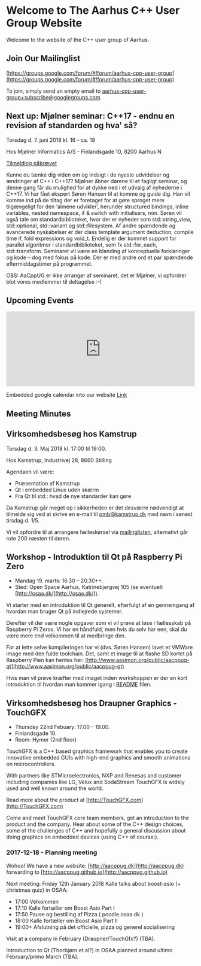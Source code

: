 # Welcome to The Aarhus C++ User Group Website
Welcome to the website of the C++ user group of Aarhus.

## Join Our Mailinglist
[https://groups.google.com/forum/#!forum/aarhus-cpp-user-group](https://groups.google.com/forum/#!forum/aarhus-cpp-user-group)

To join, simply send an empty email to [aarhus-cpp-user-group+subscribe@googlegroups.com](mailto:aarhus-cpp-user-group+subscribe@googlegroups.com)

## Next up: Mjølner seminar: C++17 - endnu en revision af standarden og hva' så?
Torsdag d. 7. juni 2018 kl. 16 - ca. 18

Hos Mjølner Informatics A/S - Finlandsgade 10, 8200 Aarhus N

[Tilmelding påkrævet](https://mjolner.dk/2018/05/22/mjoelner-seminar-c17-endnu-en-revision-af-standarden-og-hva-saa/)

Kunne du tænke dig viden om og indsigt i de nyeste udvidelser og ændringer af C++ i C++17?
Mjølner åbner dørene til et fagligt seminar, og denne gang får du mulighed for at dykke ned i et udvalg af nyhederne i C++17.
Vi har fået ekspert Søren Hansen til at komme og guide dig. Han vil komme ind på de tiltag der er foretaget for at gøre sproget mere tilgængeligt for den ‘almene udvikler’, herunder structured bindings, inline variables, nested namespace, if & switch with initialisers, mm.
Søren vil også tale om standardbiblioteket, hvor der er nyheder som std::string_view, std::optional, std::variant og std::filesystem.
Af andre spændende og avancerede nyskabelser er der class template argument deduction, compile time if, fold expressions og void_t. Endelig er der kommet support for parallel algoritmer i standardbiblioteket, som fx std::for_each, std::transform.
Seminaret vil være en blanding af konceptuelle forklaringer og kode – dog med fokus på kode.
Der er med andre ord et par spændende eftermiddagstimer på programmet.

OBS: AaCppUG er ikke arrangør af seminaret, det er Mjølner, vi opfordrer blot vores medlemmer til deltagelse :-)

## Upcoming Events

<iframe src="https://calendar.google.com/calendar/embed?bgcolor=%23F2F2F2&src=u62brl3hipkcaci6uhgee00s5g%40group.calendar.google.com&ctz=Europe%2FCopenhagen&mode=agenda" style="border: 0; max-width: 100%;" width="640" height="200" frameborder="0" scrolling="no"></iframe>

Embedded google calendar into our website [Link](https://calendar.google.com/calendar/embed?src=u62brl3hipkcaci6uhgee00s5g%40group.calendar.google.com&ctz=Europe%2FCopenhagen)

## Meeting Minutes

## Virksomhedsbesøg hos Kamstrup
Torsdag d. 3. Maj 2018 kl. 17:00 til 19:00.

Hos Kamstrup, Industrivej 28, 8660 Stilling

Agendaen vil være:

  * Præsentation af Kamstrup
  * Qt i embedded Linux uden skærm
  * Fra Qt til std:: hvad de nye standarder kan gøre

Da Kamstrup går meget op i sikkerheden er det desværre nødvendigt at tilmelde sig ved at skrive en e-mail til pmb@kamstrup.dk med navn i senest tirsdag d. 1/5.

Vi vil opfordre til at arrangere fælleskørsel via [mailinglisten](https://groups.google.com/forum/#!forum/aarhus-cpp-user-group), alternativt går rute 200 næsten til døren.

## Workshop - Introduktion til Qt på Raspberry Pi Zero

  * Mandag 19. marts: 16.30 – 20.30++.
  * Sted: Open Space Aarhus, Katrinebjergvej 105 (se eventuelt [http://osaa.dk/](http://osaa.dk/)).

Vi starter med en introduktion til Qt generelt, efterfulgt af en gennemgang af hvordan man bruger Qt på indlejrede systemer.

Derefter vil der være nogle opgaver som vi vil prøve at løse i fællesskab på Raspberry Pi Zeros.
Vi har en håndfuld, men hvis du selv har een, skal du være mere end velkommen til at medbringe den.

For at lette selve kompileringen har vi (dvs. Søren Hansen) lavet et VMWare image med den fulde toolchain. Det, samt et image til at flashe SD kortet på Raspberry Pien kan hentes her:
[http://www.aasimon.org/public/aacppug-qt](http://www.aasimon.org/public/aacppug-qt)

Hvis man vil prøve kræfter med imaget inden workshoppen er der en kort introduktion til hvordan man kommer igang i [README](http://www.aasimon.org/public/aacppug-qt/README) filen.

## Virksomhedsbesøg hos Draupner Graphics - TouchGFX

  * Thursday 22nd Febuary: 17.00 – 19.00.
  * Finlandsgade 10.
  * Room: Hymer (2nd floor)

TouchGFX is a C++ based graphics framework that enables you to create innovative embedded GUIs with high-end graphics and smooth animations on microcontrollers.

With partners like STMicroelectronics, NXP and Renesas and customer including companies like LG, Velux and SodaStream TouchGFX is widely used and well known around the world.

Read more about the product at [http://TouchGFX.com](http://TouchGFX.com)

Come and meet TouchGFX core team members, get an introduction to the product and the company. Hear about some of the C++ design choices, some of the challenges of C++ and hopefully a general discussion about doing graphics on embedded devices (using C++ of course:).

### 2017-12-18 - Planning meeting

Wohoo! We have a new website: [http://aacppug.dk](http://aacppug.dk) forwarding to [http://aacppug.github.io](http://aacppug.github.io)

Next meeting: Friday 12th January 2018
Kalle talks about boost-asio (+ christmas quiz) in OSAA:

  * 17:00 Velkommen
  * 17:10 Kalle fortæller om Boost Asio Part I
  * 17:50 Pause og bestilling af Pizza ( poodle.osaa.dk )
  * 18:00 Kalle fortæller om Boost Asio Part II
  * 19:00+ Afslutning på det officielle, pizza og generel socialisering

Visit at a company in February (Draupner/TouchGfx?) (TBA).

Introduction to Qt (Thorbjørn et al?) in OSAA planned around ultimo February/primo March (TBA).
